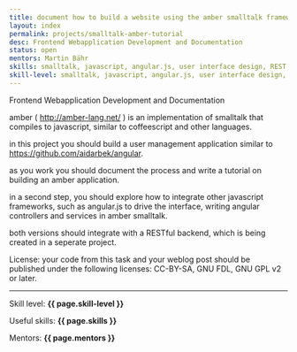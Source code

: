 ```yaml
---
title: document how to build a website using the amber smalltalk framework
layout: index
permalink: projects/smalltalk-amber-tutorial
desc: Frontend Webapplication Development and Documentation
status: open
mentors: Martin Bähr
skills: smalltalk, javascript, angular.js, user interface design, REST
skill-level: smalltalk, javascript, angular.js, user interface design, REST
---
```

Frontend Webapplication Development and Documentation

amber ( http://amber-lang.net/ ) is an implementation of smalltalk that compiles to javascript, similar to coffeescript and other languages.

in this project you should build a user management application similar to https://github.com/aidarbek/angular.

as you work you should document the process and write a tutorial on building an amber application.

in a second step, you should explore how to integrate other javascript frameworks, such as angular.js to drive the interface, writing angular controllers and services in amber smalltalk.

both versions should integrate with a RESTful backend, which is being created in a seperate project.

License: your code from this task and your weblog post should be published under the following licenses: CC-BY-SA, GNU FDL, GNU GPL v2 or later.

* * *

Skill level: **{{ page.skill-level }}**

Useful skills: **{{ page.skills }}**

Mentors: **{{ page.mentors }}**
